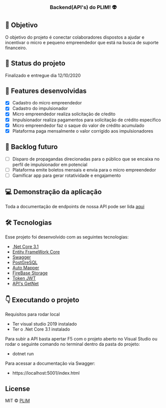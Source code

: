 <h3 align="center">
  Backend(API's) do PLIM! 👽
</h3>

## 🔗 Objetivo

O objetivo do projeto é conectar colaboradores dispostos a ajudar e incentivar o micro e pequeno empreendedor que está na busca de suporte financeiro. 

## 🚀 Status do projeto

Finalizado e entregue dia 12/10/2020

## :pushpin: Features desenvolvidas
- [x] Cadastro do micro empreendedor
- [x] Cadastro do impulsionador
- [x] Micro empreendedor realiza solicitação de cŕedito
- [x] Impulsionador realiza pagamentos para solicitação de crédito específico
- [x] Micro empreendedor faz o saque do valor de crédito acumulado
- [x] Plataforma paga mensalmente o valor corrigido aos impulsionadores

## 🚧 Backlog futuro 
- [ ] Disparo de propagandas direcionadas para o público que se encaixa no perfil de impulsionador em potencial
- [ ] Plataforma emite boletos mensais e envia para o micro empreendedor
- [ ] Gamificar app para gerar rotatividade e engajamento

## :computer: Demonstração da aplicação

Toda a documentação de endpoints de nossa API pode ser lida [aqui](https://hacka-getnet.herokuapp.com/Swagger/index.html)

##  🛠 Tecnologias

Esse projeto foi desenvolvido com as seguintes tecnologias:

- [.Net Core 3.1](https://docs.microsoft.com/pt-br/dotnet/core/)
- [Entity FrameWork Core](https://docs.microsoft.com/pt-br/ef/core/get-started/?tabs=netcore-cli)
- [Swagger](https://docs.microsoft.com/pt-br/aspnet/core/tutorials/getting-started-with-swashbuckle?view=aspnetcore-3.1&tabs=visual-studio)
- [PostGreSQL](https://www.postgresql.org)
- [Auto Mapper](https://automapper.org)
- [FireBase Storage](https://firebase.google.com/docs/storage)
- [Token JWT](https://docs.microsoft.com/pt-br/aspnet/core/security/authorization/introduction?view=aspnetcore-3.1)
- [API's GetNet](https://developers.getnet.com.br)

## :point_down: Executando o projeto

  Requisitos para rodar local
   - Ter visual studio 2019 instalado 
   - Ter o .Net Core 3.1 instalado 
  
Para subir a API basta apertar F5 com o projeto aberto no Visual Studio ou rodar o seguinte comando no terminal dentro da pasta do projeto:
 - dotnet run

Para acessar a documentação via Swagger:
- https://localhost:5001/index.html

## License

MIT © [PLIM](https://github.com/Plim)
